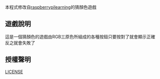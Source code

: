 本程式修改自[raspberrypilearning](https://github.com/RaspberryPiLearning/cd-beginner-javascript-sushi)的猜顏色遊戲
## 遊戲說明
這是一個猜顏色的遊戲由RGB三原色所組成的各種按鈕只要按對了就會顯示正確反之就會失敗了

## 授權聲明
[LICENSE](LICENSE.md)
